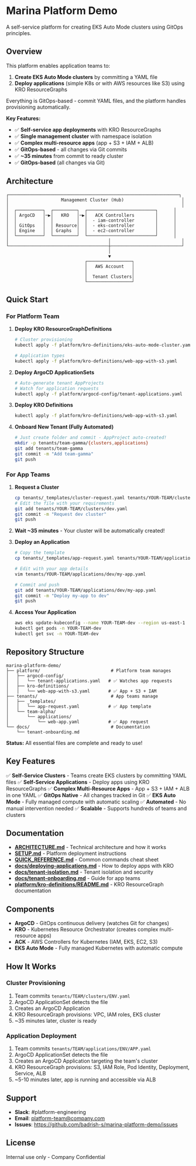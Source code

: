 # Marina Platform Demo

A self-service platform for creating EKS Auto Mode clusters using GitOps principles.

## Overview

This platform enables application teams to:
1. **Create EKS Auto Mode clusters** by committing a YAML file
2. **Deploy applications** (simple K8s or with AWS resources like S3) using KRO ResourceGraphs

Everything is GitOps-based - commit YAML files, and the platform handles provisioning automatically.

**Key Features:**
- ✅ **Self-service app deployments** with KRO ResourceGraphs
- ✅ **Single management cluster** with namespace isolation
- ✅ **Complex multi-resource apps** (app + S3 + IAM + ALB)
- ✅ **GitOps-based** - all changes via Git commits
- ✅ **~35 minutes** from commit to ready cluster
- ✅ **GitOps-based** (all changes via Git)

## Architecture

```
┌─────────────────────────────────────────────────────────────────┐
│                    Management Cluster (Hub)                      │
│                                                                  │
│  ┌──────────┐  ┌─────────┐  ┌──────────────────────────┐      │
│  │ ArgoCD   │─▶│   KRO   │─▶│   ACK Controllers        │      │
│  │          │  │         │  │  - iam-controller        │      │
│  │ GitOps   │  │ Resource│  │  - eks-controller        │      │
│  │ Engine   │  │ Graphs  │  │  - ec2-controller        │      │
│  └──────────┘  └─────────┘  └──────────────────────────┘      │
│                                      │                           │
└──────────────────────────────────────┼───────────────────────────┘
                                       │
                                       ▼
                              ┌─────────────────┐
                              │   AWS Account   │
                              │                 │
                              │  Tenant Clusters│
                              └─────────────────┘
```

## Quick Start

### For Platform Team

1. **Deploy KRO ResourceGraphDefinitions**
   ```bash
   # Cluster provisioning
   kubectl apply -f platform/kro-definitions/eks-auto-mode-cluster.yaml
   
   # Application types
   kubectl apply -f platform/kro-definitions/web-app-with-s3.yaml
   ```

2. **Deploy ArgoCD ApplicationSets**
   ```bash
   # Auto-generate tenant AppProjects
   # Watch for application requests
   kubectl apply -f platform/argocd-config/tenant-applications.yaml
   ```

3. **Deploy KRO Definitions**
   ```bash
   kubectl apply -f platform/kro-definitions/web-app-with-s3.yaml
   ```

4. **Onboard New Tenant (Fully Automated)**
   ```bash
   # Just create folder and commit - AppProject auto-created!
   mkdir -p tenants/team-gamma/{clusters,applications}
   git add tenants/team-gamma
   git commit -m "Add team-gamma"
   git push
   ```

### For App Teams

1. **Request a Cluster**
   ```bash
   cp tenants/_templates/cluster-request.yaml tenants/YOUR-TEAM/clusters/dev.yaml
   # Edit the file with your requirements
   git add tenants/YOUR-TEAM/clusters/dev.yaml
   git commit -m "Request dev cluster"
   git push
   ```

2. **Wait ~35 minutes** - Your cluster will be automatically created!

3. **Deploy an Application**
   ```bash
   # Copy the template
   cp tenants/_templates/app-request.yaml tenants/YOUR-TEAM/applications/dev/my-app.yaml
   
   # Edit with your app details
   vim tenants/YOUR-TEAM/applications/dev/my-app.yaml
   
   # Commit and push
   git add tenants/YOUR-TEAM/applications/dev/my-app.yaml
   git commit -m "Deploy my-app to dev"
   git push
   ```

4. **Access Your Application**
   ```bash
   aws eks update-kubeconfig --name YOUR-TEAM-dev --region us-east-1
   kubectl get pods -n YOUR-TEAM-dev
   kubectl get svc -n YOUR-TEAM-dev
   ```

## Repository Structure

```
marina-platform-demo/
├── platform/                           # Platform team manages
│   ├── argocd-config/
│   │   └── tenant-applications.yaml   # ✅ Watches app requests
│   ├── kro-definitions/
│   │   └── web-app-with-s3.yaml       # ✅ App + S3 + IAM
├── tenants/                            # App teams manage
│   ├── _templates/
│   │   └── app-request.yaml           # ✅ App template
│   └── team-alpha/
│       └── applications/
│           └── web-app.yaml           # ✅ App request
└── docs/                               # Documentation
    └── tenant-onboarding.md
```

**Status:** All essential files are complete and ready to use!

## Key Features

✅ **Self-Service Clusters** - Teams create EKS clusters by committing YAML files
✅ **Self-Service Applications** - Deploy apps using KRO ResourceGraphs
✅ **Complex Multi-Resource Apps** - App + S3 + IAM + ALB in one YAML
✅ **GitOps Native** - All changes tracked in Git
✅ **EKS Auto Mode** - Fully managed compute with automatic scaling
✅ **Automated** - No manual intervention needed
✅ **Scalable** - Supports hundreds of teams and clusters

## Documentation

- **[ARCHITECTURE.md](ARCHITECTURE.md)** - Technical architecture and how it works
- **[SETUP.md](SETUP.md)** - Platform deployment instructions
- **[QUICK_REFERENCE.md](QUICK_REFERENCE.md)** - Common commands cheat sheet
- **[docs/deploying-applications.md](docs/deploying-applications.md)** - How to deploy apps with KRO
- **[docs/tenant-isolation.md](docs/tenant-isolation.md)** - Tenant isolation and security
- **[docs/tenant-onboarding.md](docs/tenant-onboarding.md)** - Guide for app teams
- **[platform/kro-definitions/README.md](platform/kro-definitions/README.md)** - KRO ResourceGraph documentation

## Components

- **ArgoCD** - GitOps continuous delivery (watches Git for changes)
- **KRO** - Kubernetes Resource Orchestrator (creates complex multi-resource apps)
- **ACK** - AWS Controllers for Kubernetes (IAM, EKS, EC2, S3)
- **EKS Auto Mode** - Fully managed Kubernetes with automatic compute

## How It Works

### Cluster Provisioning
1. Team commits `tenants/TEAM/clusters/ENV.yaml`
2. ArgoCD ApplicationSet detects the file
3. Creates an ArgoCD Application
4. KRO ResourceGraph provisions: VPC, IAM roles, EKS cluster
5. ~35 minutes later, cluster is ready

### Application Deployment
1. Team commits `tenants/TEAM/applications/ENV/APP.yaml`
2. ArgoCD ApplicationSet detects the file
3. Creates an ArgoCD Application targeting the team's cluster
4. KRO ResourceGraph provisions: S3, IAM Role, Pod Identity, Deployment, Service, ALB
5. ~5-10 minutes later, app is running and accessible via ALB

## Support

- **Slack**: #platform-engineering
- **Email**: platform-team@company.com
- **Issues**: https://github.com/badrish-s/marina-platform-demo/issues

## License

Internal use only - Company Confidential
